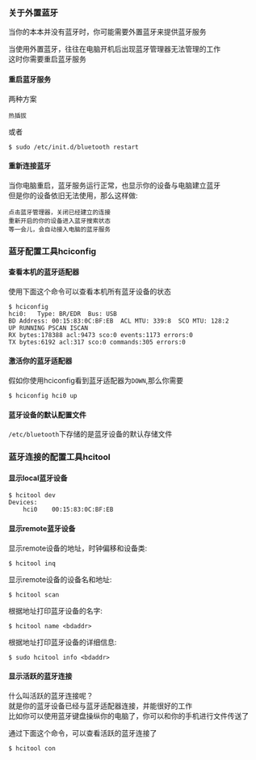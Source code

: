 
### 关于外置蓝牙  

当你的本本并没有蓝牙时，你可能需要外置蓝牙来提供蓝牙服务  

当使用外置蓝牙，往往在电脑开机后出现蓝牙管理器无法管理的工作  
这时你需要重启蓝牙服务  

#### 重启蓝牙服务

两种方案  

	热插拔  

或者  

	$ sudo /etc/init.d/bluetooth restart  

#### 重新连接蓝牙  

当你电脑重启，蓝牙服务运行正常，也显示你的设备与电脑建立蓝牙  
但是你的设备依旧无法使用，那么这样做:  

	点击蓝牙管理器，关闭已经建立的连接  
	重新开启的你的设备进入蓝牙搜索状态  
	等一会儿，会自动接入电脑的蓝牙服务  

### 蓝牙配置工具hciconfig

#### 查看本机的蓝牙适配器  

使用下面这个命令可以查看本机所有蓝牙设备的状态  

	$ hciconfig 
	hci0:	Type: BR/EDR  Bus: USB
	BD Address: 00:15:83:0C:BF:EB  ACL MTU: 339:8  SCO MTU: 128:2
	UP RUNNING PSCAN ISCAN 
	RX bytes:178388 acl:9473 sco:0 events:1173 errors:0
	TX bytes:6192 acl:317 sco:0 commands:305 errors:0

#### 激活你的蓝牙适配器  

假如你使用hciconfig看到蓝牙适配器为`DOWN`,那么你需要
	
	$ hciconfig hci0 up

#### 蓝牙设备的默认配置文件  

`/etc/bluetooth`下存储的是蓝牙设备的默认存储文件  

### 蓝牙连接的配置工具hcitool 

#### 显示local蓝牙设备  

	$ hcitool dev  
	Devices:
		hci0	00:15:83:0C:BF:EB

#### 显示remote蓝牙设备  

显示remote设备的地址，时钟偏移和设备类:  

	$ hcitool inq  

显示remote设备的设备名和地址:  

	$ hcitool scan  

根据地址打印蓝牙设备的名字:  

	$ hcitool name <bdaddr>  

根据地址打印蓝牙设备的详细信息:  

	$ sudo hcitool info <bdaddr>  

#### 显示活跃的蓝牙连接  

什么叫活跃的蓝牙连接呢？  
就是你的蓝牙设备已经与蓝牙适配器连接，并能很好的工作  
比如你可以使用蓝牙键盘操纵你的电脑了，你可以和你的手机进行文件传送了  

通过下面这个命令，可以查看活跃的蓝牙连接了  

	$ hcitool con

